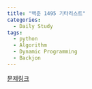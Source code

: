 ```yaml
---
title: "백준 1495 기타리스트"
categories:
  - Daily Study
tags:
  - python
  - Algorithm
  - Dynamic Programming
  - Backjon
---
```



[문제링크](https://www.acmicpc.net/problem/1495)


<script src=https://gist.github.com/1f2242f155df39cca39b2d63830d6cf5.js></script>